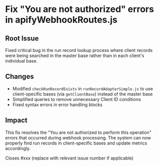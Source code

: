 # Fix "You are not authorized" errors in apifyWebhookRoutes.js

## Root Issue
Fixed critical bug in the run record lookup process where client records were being
searched in the master base rather than in each client's individual base.

## Changes
- Modified `checkRunRecordExists` in `runRecordAdapterSimple.js` to use 
  client-specific bases (via `getClientBase`) instead of the master base
- Simplified queries to remove unnecessary Client ID conditions
- Fixed syntax errors in error handling blocks

## Impact
This fix resolves the "You are not authorized to perform this operation" errors
that occurred during webhook processing. The system can now properly find run records
in client-specific bases and update metrics accordingly.

Closes #xxx (replace with relevant issue number if applicable)